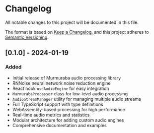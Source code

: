 # Changelog

All notable changes to this project will be documented in this file.

The format is based on [Keep a Changelog](https://keepachangelog.com/en/1.0.0/),
and this project adheres to [Semantic Versioning](https://semver.org/spec/v2.0.0.html).

## [0.1.0] - 2024-01-19

### Added
- Initial release of Murmuraba audio processing library
- RNNoise neural network noise reduction engine
- React hook `useAudioEngine` for easy integration
- `MurmurabaProcessor` class for low-level audio processing
- `AudioStreamManager` utility for managing multiple audio streams
- Full TypeScript support with type definitions
- WebAssembly-based processing for high performance
- Real-time audio metrics and statistics
- Modular architecture for adding custom audio engines
- Comprehensive documentation and examples